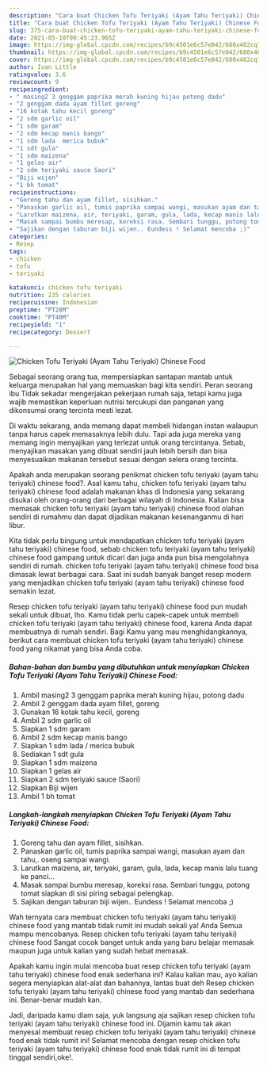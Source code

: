 ```yaml
---
description: "Cara buat Chicken Tofu Teriyaki (Ayam Tahu Teriyaki) Chinese Food yang nikmat dan Mudah Dibuat"
title: "Cara buat Chicken Tofu Teriyaki (Ayam Tahu Teriyaki) Chinese Food yang nikmat dan Mudah Dibuat"
slug: 375-cara-buat-chicken-tofu-teriyaki-ayam-tahu-teriyaki-chinese-food-yang-nikmat-dan-mudah-dibuat
date: 2021-05-10T00:45:23.965Z
image: https://img-global.cpcdn.com/recipes/b9c4501e6c57e042/680x482cq70/chicken-tofu-teriyaki-ayam-tahu-teriyaki-chinese-food-foto-resep-utama.jpg
thumbnail: https://img-global.cpcdn.com/recipes/b9c4501e6c57e042/680x482cq70/chicken-tofu-teriyaki-ayam-tahu-teriyaki-chinese-food-foto-resep-utama.jpg
cover: https://img-global.cpcdn.com/recipes/b9c4501e6c57e042/680x482cq70/chicken-tofu-teriyaki-ayam-tahu-teriyaki-chinese-food-foto-resep-utama.jpg
author: Ivan Little
ratingvalue: 3.6
reviewcount: 9
recipeingredient:
- " masing2 3 genggam paprika merah kuning hijau potong dadu"
- "2 genggam dada ayam fillet goreng"
- "16 kotak tahu kecil goreng"
- "2 sdm garlic oil"
- "1 sdm garam"
- "2 sdm kecap manis bango"
- "1 sdm lada  merica bubuk"
- "1 sdt gula"
- "1 sdm maizena"
- "1 gelas air"
- "2 sdm teriyaki sauce Saori"
- "Biji wijen"
- "1 bh tomat"
recipeinstructions:
- "Goreng tahu dan ayam fillet, sisihkan."
- "Panaskan garlic oil, tumis paprika sampai wangi, masukan ayam dan tahu,. oseng sampai wangi."
- "Larutkan maizena, air, teriyaki, garam, gula, lada, kecap manis lalu tuang ke panci..."
- "Masak sampai bumbu meresap, koreksi rasa. Sembari tunggu, potong tomat siapkan di sisi piring sebagai pelengkap."
- "Sajikan dengan taburan biji wijen.. Eundess ! Selamat mencoba ;)"
categories:
- Resep
tags:
- chicken
- tofu
- teriyaki

katakunci: chicken tofu teriyaki 
nutrition: 235 calories
recipecuisine: Indonesian
preptime: "PT28M"
cooktime: "PT40M"
recipeyield: "1"
recipecategory: Dessert

---
```



![Chicken Tofu Teriyaki (Ayam Tahu Teriyaki) Chinese Food](https://img-global.cpcdn.com/recipes/b9c4501e6c57e042/680x482cq70/chicken-tofu-teriyaki-ayam-tahu-teriyaki-chinese-food-foto-resep-utama.jpg)

Sebagai seorang orang tua, mempersiapkan santapan mantab untuk keluarga merupakan hal yang memuaskan bagi kita sendiri. Peran seorang ibu Tidak sekadar mengerjakan pekerjaan rumah saja, tetapi kamu juga wajib memastikan keperluan nutrisi tercukupi dan panganan yang dikonsumsi orang tercinta mesti lezat.

Di waktu  sekarang, anda memang dapat membeli hidangan instan walaupun tanpa harus capek memasaknya lebih dulu. Tapi ada juga mereka yang memang ingin menyajikan yang terlezat untuk orang tercintanya. Sebab, menyajikan masakan yang dibuat sendiri jauh lebih bersih dan bisa menyesuaikan makanan tersebut sesuai dengan selera orang tercinta. 



Apakah anda merupakan seorang penikmat chicken tofu teriyaki (ayam tahu teriyaki) chinese food?. Asal kamu tahu, chicken tofu teriyaki (ayam tahu teriyaki) chinese food adalah makanan khas di Indonesia yang sekarang disukai oleh orang-orang dari berbagai wilayah di Indonesia. Kalian bisa memasak chicken tofu teriyaki (ayam tahu teriyaki) chinese food olahan sendiri di rumahmu dan dapat dijadikan makanan kesenanganmu di hari libur.

Kita tidak perlu bingung untuk mendapatkan chicken tofu teriyaki (ayam tahu teriyaki) chinese food, sebab chicken tofu teriyaki (ayam tahu teriyaki) chinese food gampang untuk dicari dan juga anda pun bisa mengolahnya sendiri di rumah. chicken tofu teriyaki (ayam tahu teriyaki) chinese food bisa dimasak lewat berbagai cara. Saat ini sudah banyak banget resep modern yang menjadikan chicken tofu teriyaki (ayam tahu teriyaki) chinese food semakin lezat.

Resep chicken tofu teriyaki (ayam tahu teriyaki) chinese food pun mudah sekali untuk dibuat, lho. Kamu tidak perlu capek-capek untuk membeli chicken tofu teriyaki (ayam tahu teriyaki) chinese food, karena Anda dapat membuatnya di rumah sendiri. Bagi Kamu yang mau menghidangkannya, berikut cara membuat chicken tofu teriyaki (ayam tahu teriyaki) chinese food yang nikamat yang bisa Anda coba.

<!--inarticleads1-->

##### Bahan-bahan dan bumbu yang dibutuhkan untuk menyiapkan Chicken Tofu Teriyaki (Ayam Tahu Teriyaki) Chinese Food:

1. Ambil  masing2 3 genggam paprika merah kuning hijau, potong dadu
1. Ambil 2 genggam dada ayam fillet, goreng
1. Gunakan 16 kotak tahu kecil, goreng
1. Ambil 2 sdm garlic oil
1. Siapkan 1 sdm garam
1. Ambil 2 sdm kecap manis bango
1. Siapkan 1 sdm lada / merica bubuk
1. Sediakan 1 sdt gula
1. Siapkan 1 sdm maizena
1. Siapkan 1 gelas air
1. Siapkan 2 sdm teriyaki sauce (Saori)
1. Siapkan Biji wijen
1. Ambil 1 bh tomat




<!--inarticleads2-->

##### Langkah-langkah menyiapkan Chicken Tofu Teriyaki (Ayam Tahu Teriyaki) Chinese Food:

1. Goreng tahu dan ayam fillet, sisihkan.
1. Panaskan garlic oil, tumis paprika sampai wangi, masukan ayam dan tahu,. oseng sampai wangi.
1. Larutkan maizena, air, teriyaki, garam, gula, lada, kecap manis lalu tuang ke panci...
1. Masak sampai bumbu meresap, koreksi rasa. Sembari tunggu, potong tomat siapkan di sisi piring sebagai pelengkap.
1. Sajikan dengan taburan biji wijen.. Eundess ! Selamat mencoba ;)




Wah ternyata cara membuat chicken tofu teriyaki (ayam tahu teriyaki) chinese food yang mantab tidak rumit ini mudah sekali ya! Anda Semua mampu mencobanya. Resep chicken tofu teriyaki (ayam tahu teriyaki) chinese food Sangat cocok banget untuk anda yang baru belajar memasak maupun juga untuk kalian yang sudah hebat memasak.

Apakah kamu ingin mulai mencoba buat resep chicken tofu teriyaki (ayam tahu teriyaki) chinese food enak sederhana ini? Kalau kalian mau, ayo kalian segera menyiapkan alat-alat dan bahannya, lantas buat deh Resep chicken tofu teriyaki (ayam tahu teriyaki) chinese food yang mantab dan sederhana ini. Benar-benar mudah kan. 

Jadi, daripada kamu diam saja, yuk langsung aja sajikan resep chicken tofu teriyaki (ayam tahu teriyaki) chinese food ini. Dijamin kamu tak akan menyesal membuat resep chicken tofu teriyaki (ayam tahu teriyaki) chinese food enak tidak rumit ini! Selamat mencoba dengan resep chicken tofu teriyaki (ayam tahu teriyaki) chinese food enak tidak rumit ini di tempat tinggal sendiri,oke!.

